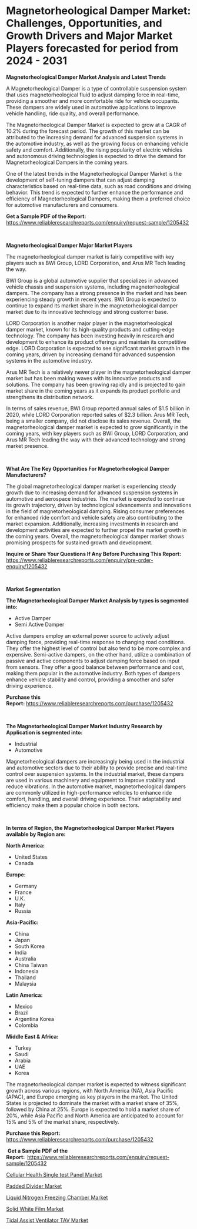 <p><h1>Magnetorheological Damper Market: Challenges, Opportunities, and Growth Drivers and Major Market Players forecasted for period from 2024 - 2031</h1></p><p><strong>Magnetorheological Damper Market Analysis and Latest Trends</strong></p>
<p><p>A Magnetorheological Damper is a type of controllable suspension system that uses magnetorheological fluid to adjust damping force in real-time, providing a smoother and more comfortable ride for vehicle occupants. These dampers are widely used in automotive applications to improve vehicle handling, ride quality, and overall performance.</p><p>The Magnetorheological Damper Market is expected to grow at a CAGR of 10.2% during the forecast period. The growth of this market can be attributed to the increasing demand for advanced suspension systems in the automotive industry, as well as the growing focus on enhancing vehicle safety and comfort. Additionally, the rising popularity of electric vehicles and autonomous driving technologies is expected to drive the demand for Magnetorheological Dampers in the coming years.</p><p>One of the latest trends in the Magnetorheological Damper Market is the development of self-tuning dampers that can adjust damping characteristics based on real-time data, such as road conditions and driving behavior. This trend is expected to further enhance the performance and efficiency of Magnetorheological Dampers, making them a preferred choice for automotive manufacturers and consumers.</p></p>
<p><strong>Get a Sample PDF of the Report:&nbsp;</strong> <a href="https://www.reliableresearchreports.com/enquiry/request-sample/1205432">https://www.reliableresearchreports.com/enquiry/request-sample/1205432</a></p>
<p>&nbsp;</p>
<p><strong>Magnetorheological Damper Major Market Players</strong></p>
<p><p>The magnetorheological damper market is fairly competitive with key players such as BWI Group, LORD Corporation, and Arus MR Tech leading the way. </p><p>BWI Group is a global automotive supplier that specializes in advanced vehicle chassis and suspension systems, including magnetorheological dampers. The company has a strong presence in the market and has been experiencing steady growth in recent years. BWI Group is expected to continue to expand its market share in the magnetorheological damper market due to its innovative technology and strong customer base.</p><p>LORD Corporation is another major player in the magnetorheological damper market, known for its high-quality products and cutting-edge technology. The company has been investing heavily in research and development to enhance its product offerings and maintain its competitive edge. LORD Corporation is expected to see significant market growth in the coming years, driven by increasing demand for advanced suspension systems in the automotive industry.</p><p>Arus MR Tech is a relatively newer player in the magnetorheological damper market but has been making waves with its innovative products and solutions. The company has been growing rapidly and is projected to gain market share in the coming years as it expands its product portfolio and strengthens its distribution network.</p><p>In terms of sales revenue, BWI Group reported annual sales of $1.5 billion in 2020, while LORD Corporation reported sales of $2.3 billion. Arus MR Tech, being a smaller company, did not disclose its sales revenue. Overall, the magnetorheological damper market is expected to grow significantly in the coming years, with key players such as BWI Group, LORD Corporation, and Arus MR Tech leading the way with their advanced technology and strong market presence.</p></p>
<p>&nbsp;</p>
<p><strong>What Are The Key Opportunities For Magnetorheological Damper Manufacturers?</strong></p>
<p><p>The global magnetorheological damper market is experiencing steady growth due to increasing demand for advanced suspension systems in automotive and aerospace industries. The market is expected to continue its growth trajectory, driven by technological advancements and innovations in the field of magnetorheological damping. Rising consumer preferences for enhanced ride comfort and vehicle safety are also contributing to the market expansion. Additionally, increasing investments in research and development activities are expected to further propel the market growth in the coming years. Overall, the magnetorheological damper market shows promising prospects for sustained growth and development.</p></p>
<p><strong>Inquire or Share Your Questions If Any Before Purchasing This Report:</strong> <a href="https://www.reliableresearchreports.com/enquiry/pre-order-enquiry/1205432">https://www.reliableresearchreports.com/enquiry/pre-order-enquiry/1205432</a></p>
<p>&nbsp;</p>
<p><strong>Market Segmentation</strong></p>
<p><strong>The Magnetorheological Damper Market Analysis by types is segmented into:</strong></p>
<p><ul><li>Active Damper</li><li>Semi Active Damper</li></ul></p>
<p><p>Active dampers employ an external power source to actively adjust damping force, providing real-time response to changing road conditions. They offer the highest level of control but also tend to be more complex and expensive. Semi-active dampers, on the other hand, utilize a combination of passive and active components to adjust damping force based on input from sensors. They offer a good balance between performance and cost, making them popular in the automotive industry. Both types of dampers enhance vehicle stability and control, providing a smoother and safer driving experience.</p></p>
<p><strong>Purchase this Report:&nbsp;</strong><a href="https://www.reliableresearchreports.com/purchase/1205432">https://www.reliableresearchreports.com/purchase/1205432</a></p>
<p>&nbsp;</p>
<p><strong>The Magnetorheological Damper Market Industry Research by Application is segmented into:</strong></p>
<p><ul><li>Industrial</li><li>Automotive</li></ul></p>
<p><p>Magnetorheological dampers are increasingly being used in the industrial and automotive sectors due to their ability to provide precise and real-time control over suspension systems. In the industrial market, these dampers are used in various machinery and equipment to improve stability and reduce vibrations. In the automotive market, magnetorheological dampers are commonly utilized in high-performance vehicles to enhance ride comfort, handling, and overall driving experience. Their adaptability and efficiency make them a popular choice in both sectors.</p></p>
<p>&nbsp;</p>
<p><strong>In terms of Region, the Magnetorheological Damper Market Players available by Region are:</strong></p>
<p>
    <p> <strong> North America: </strong>
        <ul>
            <li>United States</li>
            <li>Canada</li>
        </ul>
        </p> 
    <p> <strong> Europe: </strong>
        <ul>
            <li>Germany</li>
            <li>France</li>
            <li>U.K.</li>
            <li>Italy</li>
            <li>Russia</li>
        </ul>
        </p> 
    <p> <strong> Asia-Pacific: </strong>
        <ul>
            <li>China</li>
            <li>Japan</li>
            <li>South Korea</li>
            <li>India</li>
            <li>Australia</li>
            <li>China Taiwan</li>
            <li>Indonesia</li>
            <li>Thailand</li>
            <li>Malaysia</li>
        </ul>
        </p> 
    <p> <strong> Latin America: </strong>
        <ul>
            <li>Mexico</li>
            <li>Brazil</li>
            <li>Argentina Korea</li>
            <li>Colombia</li>
        </ul>
        </p> 
    <p> <strong> Middle East & Africa: </strong>
        <ul>
            <li>Turkey</li>
            <li>Saudi</li>
            <li>Arabia</li>
            <li>UAE</li>
            <li>Korea</li>
        </ul>
    </p>
    </p>
<p><p>The magnetorheological damper market is expected to witness significant growth across various regions, with North America (NA), Asia Pacific (APAC), and Europe emerging as key players in the market. The United States is projected to dominate the market with a market share of 35%, followed by China at 25%. Europe is expected to hold a market share of 20%, while Asia Pacific and North America are anticipated to account for 15% and 5% of the market share, respectively.</p></p>
<p><strong>Purchase this Report: </strong><a href="https://www.reliableresearchreports.com/purchase/1205432">https://www.reliableresearchreports.com/purchase/1205432</a></p>
<p>&nbsp;<strong>Get a Sample PDF of the Report:&nbsp;&nbsp;</strong><a href="https://www.reliableresearchreports.com/enquiry/request-sample/1205432">https://www.reliableresearchreports.com/enquiry/request-sample/1205432</a></p>
<p><strong></strong></p>
<p><p><a href="https://medium.com/@chiragreportprime4/cellular-health-single-test-panel-market-trends-forecast-and-competitive-analysis-to-2031-3aa44380ae81">Cellular Health Single test Panel Market</a></p><p><a href="https://issuu.com/reportprime-2/docs/padded-divider-market-size-2030.pptx">Padded Divider Market</a></p><p><a href="https://medium.com/@chiragreportprime4/liquid-nitrogen-freezing-chamber-market-research-report-its-history-and-forecast-2024-to-2031-c40461b97ca3">Liquid Nitrogen Freezing Chamber Market</a></p><p><a href="https://issuu.com/reportprime-2/docs/solid-white-film-market-size-2030.pptx">Solid White Film Market</a></p><p><a href="https://medium.com/@chiragreportprime4/tidal-assist-ventilator-tav-market-exploring-market-share-market-trends-and-future-growth-449dbfec9405">Tidal Assist Ventilator TAV Market</a></p></p>